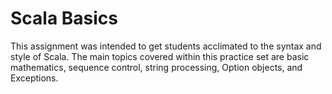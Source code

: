 # Scala Basics
This assignment was intended to get students acclimated to the syntax and style of Scala. The main topics covered within
this practice set are basic mathematics, sequence control, string processing, Option objects, and Exceptions.
